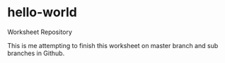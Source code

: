 # hello-world
Worksheet Repository

This is me attempting to finish this worksheet on master branch and sub branches in Github. 
